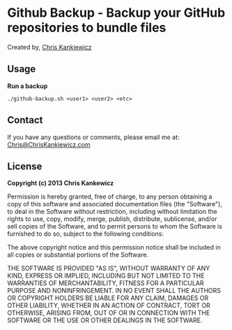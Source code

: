 Github Backup - Backup your GitHub repositories to bundle files
===============================================================
Created by, [Chris Kankiewicz](http://www.ChrisKankiewicz.com)


Usage
-----

**Run a backup**

    ./github-backup.sh <user1> <user2> <etc>


Contact
-------
If you have any questions or comments, please email me at:
[Chris@ChrisKankiewicz.com](mailto:Chris@ChrisKankiewicz.com)


License
-------
**Copyright (c) 2013 Chris Kankewicz**

Permission is hereby granted, free of charge, to any person obtaining a copy
of this software and associated documentation files (the "Software"), to deal
in the Software without restriction, including without limitation the rights
to use, copy, modify, merge, publish, distribute, sublicense, and/or sell
copies of the Software, and to permit persons to whom the Software is
furnished to do so, subject to the following conditions:

The above copyright notice and this permission notice shall be included in
all copies or substantial portions of the Software.

THE SOFTWARE IS PROVIDED "AS IS", WITHOUT WARRANTY OF ANY KIND, EXPRESS OR
IMPLIED, INCLUDING BUT NOT LIMITED TO THE WARRANTIES OF MERCHANTABILITY,
FITNESS FOR A PARTICULAR PURPOSE AND NONINFRINGEMENT. IN NO EVENT SHALL THE
AUTHORS OR COPYRIGHT HOLDERS BE LIABLE FOR ANY CLAIM, DAMAGES OR OTHER
LIABILITY, WHETHER IN AN ACTION OF CONTRACT, TORT OR OTHERWISE, ARISING FROM,
OUT OF OR IN CONNECTION WITH THE SOFTWARE OR THE USE OR OTHER DEALINGS IN
THE SOFTWARE.

